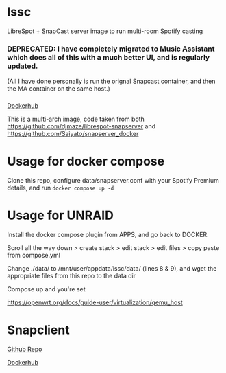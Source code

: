 # lssc
LibreSpot + SnapCast server image to run multi-room Spotify casting

#####
### DEPRECATED: I have completely migrated to Music Assistant which does all of this with a much better UI, and is regularly updated.

(All I have done personally is run the orignal Snapcast container, and then the MA container on the same host.)
#####

[Dockerhub](https://hub.docker.com/r/kertain/lssc)

This is a multi-arch image, code taken from both https://github.com/djmaze/librespot-snapserver and https://github.com/Saiyato/snapserver_docker

# Usage for docker compose
Clone this repo, configure data/snapserver.conf with your Spotify Premium details, and run `docker compose up -d`

# Usage for UNRAID
Install the docker compose plugin from APPS, and go back to DOCKER.

Scroll all the way down > create stack > edit stack > edit files > copy paste from compose.yml

Change ./data/ to /mnt/user/appdata/lssc/data/ (lines 8 & 9), and wget the appropriate files from this repo to the data dir

Compose up and you're set

https://openwrt.org/docs/guide-user/virtualization/qemu_host

# Snapclient
[Github Repo](https://github.com/kerta1n/snapclient-docker)

[Dockerhub](https://hub.docker.com/r/kertain/snapclient-docker)
